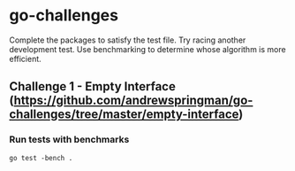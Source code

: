 # go-challenges
Complete the packages to satisfy the test file.  Try racing another development test.  Use benchmarking to determine whose algorithm is more efficient.

## Challenge 1 - Empty Interface (https://github.com/andrewspringman/go-challenges/tree/master/empty-interface)

### Run tests with benchmarks

```
go test -bench .
```
